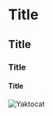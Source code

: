 # Title
## Title
### Title
#### Title
![Yaktocat](https://octodex.github.com/images/privateinvestocat.jpg)

